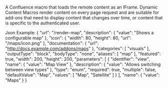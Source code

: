 A Confluence macro that loads the remote content as an IFrame.
Dynamic Content Macros render content on every page request and are suitable for add-ons that need to display content
that changes over time, or content that is specific to the authenticated user.

Json Example:
{
 "url": "/render-map",
 "description": {
   "value": "Shows a configurable map"
 },
 "icon": {
   "width": 80,
   "height": 80,
   "url": "/maps/icon.png"
 },
 "documentation": {
   "url": "http://docs.example.com/addons/maps"
 },
 "categories": [
   "visuals"
 ],
 "outputType": "block",
 "bodyType": "none",
 "aliases": [
   "map"
 ],
 "featured": true,
 "width": 200,
 "height": 200,
 "parameters": [
   {
     "identifier": "view",
     "name": {
       "value": "Map View"
     },
     "description": {
       "value": "Allows switching between view types"
     },
     "type": "enum",
     "required": true,
     "multiple": false,
     "defaultValue": "Map",
     "values": [
       "Map",
       "Satellite"
     ]
   }
 ],
 "name": {
   "value": "Maps"
 }
}